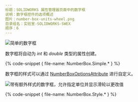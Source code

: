 ```yaml
---
标题：SOLIDWORKS 属性管理器页面中的数字框
说明：数字框控件的选项概述
图片：number-box-units-wheel.png
目录组名：实验室-SOLIDWORKS-SWEX
顺序：6
---
```

![简单的数字框](number-box.png)

数字框将自动为 *int* 和 *double* 类型的属性创建。

{% code-snippet { file-name: NumberBox.Simple.* } %}

数字框的样式可以通过 [NumberBoxOptionsAttribute](https://docs.codestack.net/swex/pmpage/html/T_CodeStack_SwEx_PMPage_Attributes_NumberBoxOptionsAttribute.htm) 进行自定义。

![带有额外样式的数字框，允许指定单位并显示滑轮以更改值](number-box-units-wheel.png)

{% code-snippet { file-name: NumberBox.Style.* } %}